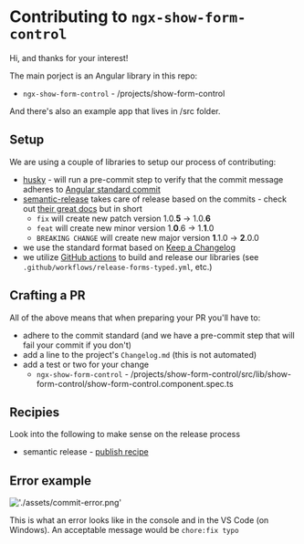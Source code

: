 # Contributing to `ngx-show-form-control`

Hi, and thanks for your interest!

The main porject is an Angular library in this repo:
- `ngx-show-form-control` - /projects/show-form-control

And there's also an example app that lives in /src folder.

## Setup
We are using a couple of libraries to setup our process of contributing:
- [husky](https://www.npmjs.com/package/husky) - will run a pre-commit step to verify that the commit message adheres to [Angular standard commit](https://github.com/angular/angular/blob/master/CONTRIBUTING.md#-commit-message-format)
- [semantic-release](https://semantic-release.gitbook.io/semantic-release/) takes care of release based on the commits - check out [their great docs](https://github.com/semantic-release/semantic-release#commit-message-format) but in short
   - `fix` will create new patch version 1.0.**5** -> 1.0.**6**
   - `feat` will create new minor version 1.**0**.6 -> 1.**1**.0
   - `BREAKING CHANGE` will create new major version **1**.1.0 -> **2**.0.0
- we use the standard format based on [Keep a Changelog](https://keepachangelog.com/en/1.0.0/)
- we utilize [GitHub actions](https://github.com/learn/devops?utm_source=google&utm_medium=ppc&utm_campaign=devops_campaign_q1_IDCreport_EMEA_ggl&utm_content=version1&gclid=EAIaIQobChMIpoTztYj46wIVRubtCh2kEgn9EAAYASAAEgIPNvD_BwE#idcreport) to build and release our libraries (see `.github/workflows/release-forms-typed.yml`, etc.)

## Crafting a PR
 All of the above means that when preparing your PR you'll have to:
  - adhere to the commit standard (and we have a pre-commit step that will fail your commit if you don't)
  - add a line to the project's `Changelog.md` (this is not automated)
  - add a test or two for your change
    - `ngx-show-form-control` - /projects/show-form-control/src/lib/show-form-control/show-form-control.component.spec.ts

## Recipies
Look into the following to make sense on the release process
 - semantic release - [publish recipe](https://github.com/semantic-release/semantic-release/blob/1405b94296059c0c6878fb8b626e2c5da9317632/docs/recipes/distribution-channels.md)

## Error example

!['./assets/commit-error.png'](./assets/commit-error.png)

This is what an error looks like in the console and in the VS Code (on Windows). An acceptable message would be `chore:fix typo`
